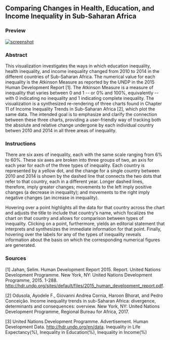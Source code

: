  ## Comparing Changes in Health, Education, and Income Inequality in Sub-Saharan Africa
 
 ### Preview

 [![screenshot](https://rikghosh.github.io/ms-1/tools/screenshot.png)](https://rikghosh.github.io/ms-1/tools/index.html)
 
 ### Abstract
 
 This visualization investigates the ways in which education inequality, health inequality, and income inequality changed from 2010 to 2014 in the different countries of Sub-Saharan Africa.
 The numerical value for each inequality is the Atkinson Measure as reported by the UNDP in the 2015 Human Development Report [1]. The Atkinson Measure is a measure of inequality that varies between 0 and 1 -- or 0% and 100%, equivalently  -- with 0 indicating no inequality and 1 indicating complete inequality.
 The visualization is a synthesized re-rendering of three charts found in Chapter 11 of Income Inequality Trends in Sub-Saharan Africa [2], which plot the same data. 
 The intended goal is to emphasize and clarify the connection between these three charts, providing a user-friendly way of tracking both the absolute and relative change undergone by each individual country betwen 2010 and 2014 in all three areas of inequality.
 
 ### Instructions
 
 There are six axes of inequality, each with the same scale ranging from 6% to 60%. These six axes are broken into three groups of two, an axis for each year for each of the three types of inequality.
 Each country is represented by a yellow dot, and the change for a single country between 2010 and 2014 is shown by the dashed line that connects the two dots that refer to that country, each in a different year.
 Longer dashed lines, therefore, imply greater changes; movements to the left imply positive changes (a decrease in inequality); and movements to the right imply negative changes (an increase in inequality). 
 
 Hovering over a point highlights all the data for that country across the chart and adjusts the title to include that country's name, which focalizes the chart on that country and allows for comparison between types of inequality.
 Clicking on a point, furthermore, yields an editorial statement that interprets and synthesizes the immediate information for that point. 
 Finally, hovering over the labels for any of the types of inequality reveals information about the basis on which the corresponding numerical figures are generated. 
 
 ### Sources
 
 [1] Jahan, Selim. Human Development Report 2015. Report. United Nations Development Programme. New York, NY: United Nations Development Programme, 2015. 1-288. http://hdr.undp.org/sites/default/files/2015_human_development_report.pdf.
 
 [2] Odusola, Ayodele F., Giovanni Andrea Cornia, Haroon Bhorat, and Pedro Conceição. Income inequality trends in sub-Saharan Africa: divergence, determinants and consequences: overview. New York, NY: United Nations Development Programme, Regional Bureau for Africa, 2017.

 [3] United Nations Development Programme. Advertisement. Human Development Data. http://hdr.undp.org/en/data. Inequality in Life Expectancy(%), Inequality in Education(%), Inequality in Income(%)